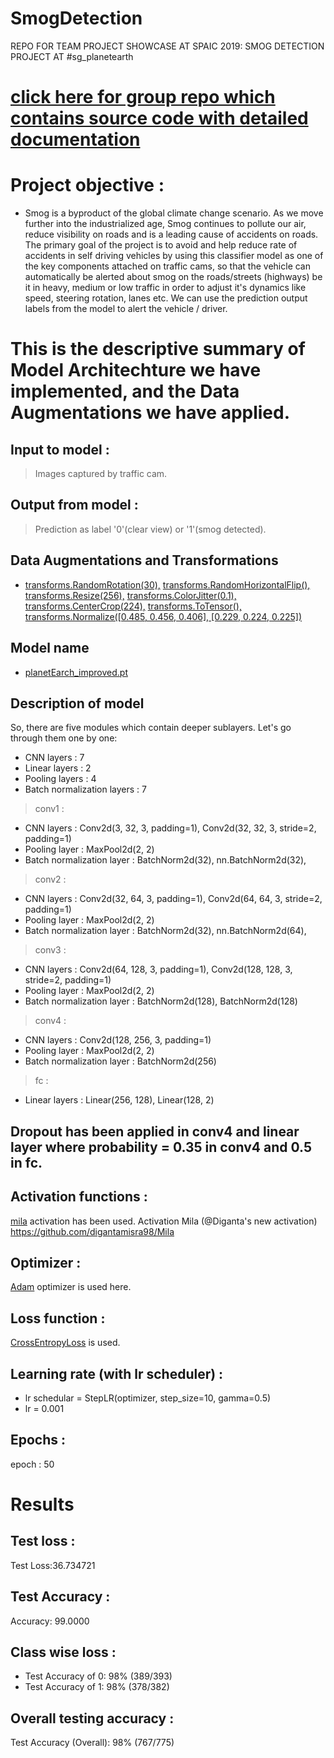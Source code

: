 # SmogDetection
REPO FOR TEAM PROJECT SHOWCASE AT SPAIC 2019: SMOG DETECTION PROJECT AT #sg_planetearth
# [click here for group repo which contains source code with detailed documentation](https://github.com/aksht94/UdacityOpenSource/tree/master/SmogDetection)
# Project objective : 
* Smog is a byproduct of the global climate change scenario. As we move further into the industrialized age, Smog continues to pollute our air, reduce visibility on roads and is a leading cause of accidents on roads. The primary goal of the project is to avoid and help reduce rate of accidents in self driving vehicles by using this classifier model as one of the key components attached on traffic cams, so that the vehicle can automatically be alerted about smog on the roads/streets (highways) be it in heavy, medium or low traffic in order to adjust it's dynamics like speed, steering rotation, lanes etc. 
We can use the prediction output labels from the model to alert the vehicle / driver.

# This is the descriptive summary of Model Architechture we have implemented, and the Data Augmentations we have applied.

## Input to model : 
> Images captured by traffic cam.
## Output from model : 
> Prediction as label '0'(clear view) or '1'(smog detected).

## Data Augmentations and Transformations

* [transforms.RandomRotation(30),](https://pytorch.org/docs/stable/_modules/torchvision/transforms/transforms.html#RandomRotation)
  [transforms.RandomHorizontalFlip(),](https://pytorch.org/docs/stable/_modules/torchvision/transforms/transforms.html#RandomHorizontalFlip)
  [transforms.Resize(256),](https://pytorch.org/docs/stable/_modules/torchvision/transforms/transforms.html#Resize)
  [transforms.ColorJitter(0.1),](https://pytorch.org/docs/stable/_modules/torchvision/transforms/transforms.html#ColorJitter)
  [transforms.CenterCrop(224),](https://pytorch.org/docs/stable/_modules/torchvision/transforms/transforms.html#CenterCrop)
  [transforms.ToTensor(),](https://pytorch.org/docs/stable/_modules/torchvision/transforms/transforms.html#ToTensor)
  [transforms.Normalize([0.485, 0.456, 0.406],
                      [0.229, 0.224, 0.225])](https://pytorch.org/docs/stable/_modules/torchvision/transforms/transforms.html#Normalize)
        
## Model name 
* [planetEarch_improved.pt](https://www.kaggleusercontent.com/kf/18699045/eyJhbGciOiJkaXIiLCJlbmMiOiJBMTI4Q0JDLUhTMjU2In0..NX3MZVkixkhASIBsP-e0uA.SplTd0njipbzC_x4mF-HsOJiU8ca2ycipZNQ_dxpuzJfhezWWHeE7BGL0JnQ1Ni8xh3YmdWUNubsC-pYVTr20wMeCYV-2Paqe4OvtPCNzpXuAHX23oQF-d5YK6x7ruPPm-7vBTCHvKGQzDW9ZuMXPg.FT_NpgWhdVu3GQnSQzaCJQ/planetEarch_improved.pt)

## Description of model 
So, there are five modules which contain deeper sublayers.
Let's go through them one by one:

* CNN layers : 7 
* Linear layers : 2
* Pooling layers : 4
* Batch normalization layers : 7

> conv1 :
* CNN layers : Conv2d(3, 32, 3, padding=1), Conv2d(32, 32, 3, stride=2, padding=1)
* Pooling layer : MaxPool2d(2, 2)
* Batch normalization layer : BatchNorm2d(32), nn.BatchNorm2d(32),

> conv2 : 
* CNN layers : Conv2d(32, 64, 3, padding=1), Conv2d(64, 64, 3, stride=2, padding=1)
* Pooling layer : MaxPool2d(2, 2)
* Batch normalization layer : BatchNorm2d(32), nn.BatchNorm2d(64),

> conv3 :
* CNN layers : Conv2d(64, 128, 3, padding=1), Conv2d(128, 128, 3, stride=2, padding=1)
* Pooling layer : MaxPool2d(2, 2)
* Batch normalization layer : BatchNorm2d(128), BatchNorm2d(128)

> conv4 :
* CNN layers : Conv2d(128, 256, 3, padding=1)
* Pooling layer : MaxPool2d(2, 2)
* Batch normalization layer : BatchNorm2d(256)

> fc :
* Linear layers : Linear(256, 128), Linear(128, 2)

## Dropout has been applied in conv4 and linear layer where probability = 0.35 in conv4 and 0.5 in fc.

## Activation functions : 
[mila](https://github.com/digantamisra98/Mish/blob/master/Mish/Torch/mish.py) activation has been used.
Activation Mila (@Diganta's new activation)
https://github.com/digantamisra98/Mila

## Optimizer : 
[Adam](https://pytorch.org/docs/stable/_modules/torch/optim/adam.html) optimizer is used here.

## Loss function : 
[CrossEntropyLoss](https://pytorch.org/docs/stable/_modules/torch/nn/modules/loss.html) is used.

## Learning rate (with lr scheduler) :
* lr schedular = StepLR(optimizer, step_size=10, gamma=0.5)
* lr = 0.001

## Epochs : 
epoch : 50

# Results 

## Test loss :
Test Loss:36.734721 

## Test Accuracy :
Accuracy: 99.0000

## Class wise loss :
* Test Accuracy of     0: 98% (389/393)
* Test Accuracy of     1: 98% (378/382)

## Overall testing accuracy : 
Test Accuracy (Overall): 98% (767/775)
